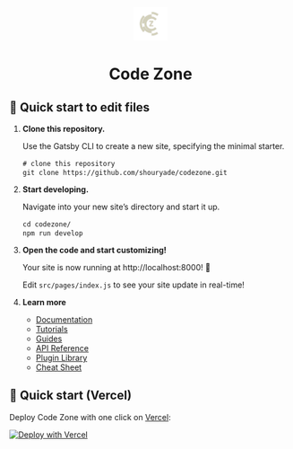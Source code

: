 <p align="center">
  <a href="https://cz-codezone.vercel.app">
    <img alt="Gatsby" src="https://github.com/shouryade/codezone/blob/main/src/images/codezone-white.png" width="60" />
  </a>
</p>
<h1 align="center">
  Code Zone 
</h1>

## 🚀 Quick start to edit files

1.  **Clone this repository.**

    Use the Gatsby CLI to create a new site, specifying the minimal starter.

    ```shell
    # clone this repository
    git clone https://github.com/shouryade/codezone.git
    ```

2.  **Start developing.**

    Navigate into your new site’s directory and start it up.

    ```shell
    cd codezone/
    npm run develop
    ```

3.  **Open the code and start customizing!**

    Your site is now running at http://localhost:8000! 🥳

    Edit `src/pages/index.js` to see your site update in real-time!

4.  **Learn more**

    - [Documentation](https://www.gatsbyjs.com/docs/?utm_source=starter&utm_medium=readme&utm_campaign=minimal-starter)
    - [Tutorials](https://www.gatsbyjs.com/docs/tutorial/?utm_source=starter&utm_medium=readme&utm_campaign=minimal-starter)
    - [Guides](https://www.gatsbyjs.com/docs/how-to/?utm_source=starter&utm_medium=readme&utm_campaign=minimal-starter)
    - [API Reference](https://www.gatsbyjs.com/docs/api-reference/?utm_source=starter&utm_medium=readme&utm_campaign=minimal-starter)
    - [Plugin Library](https://www.gatsbyjs.com/plugins?utm_source=starter&utm_medium=readme&utm_campaign=minimal-starter)
    - [Cheat Sheet](https://www.gatsbyjs.com/docs/cheat-sheet/?utm_source=starter&utm_medium=readme&utm_campaign=minimal-starter)

## 🚀 Quick start (Vercel)

Deploy Code Zone with one click on [Vercel](https://vercel.com/signup):

[![Deploy with Vercel](https://vercel.com/button)](https://vercel.com/new/clone?repository-url=https%3A%2F%2Fgithub.com%2Fshouryade%2Fcodezone)
